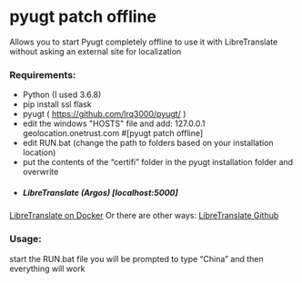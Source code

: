 # pyugt patch offline
Allows you to start Pyugt completely offline to use it with LibreTranslate without asking an external site for localization
### Requirements:
- Python (I used 3.6.8)
- pip install ssl flask
- pyugt ( https://github.com/lrq3000/pyugt/ )
- edit the windows "HOSTS" file and add: 
      127.0.0.1 geolocation.onetrust.com #[pyugt patch offline]
- edit RUN.bat (change the path to folders based on your installation location)
- put the contents of the “certifi” folder in the pyugt installation folder and overwrite
- ##### LibreTranslate (Argos) [localhost:5000]
[LibreTranslate on Docker](https://hub.docker.com/r/libretranslate/libretranslate)
Or there are other ways:
[LibreTranslate Github](https://github.com/LibreTranslate/LibreTranslate)
### Usage:
start the RUN.bat file you will be prompted to type “China” and then everything will work
